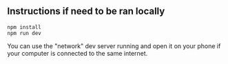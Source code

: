 ## Instructions if need to be ran locally

```
npm install
npm run dev
```

You can use the "network" dev server running and open it on your phone if your computer is connected to the same internet.
